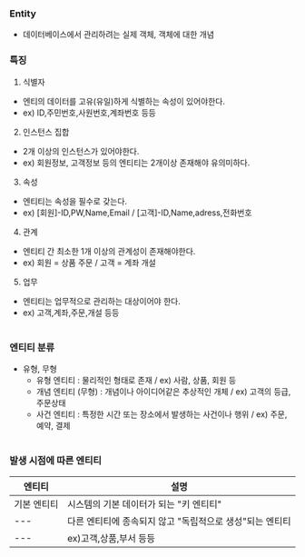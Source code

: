 ### Entity
- 데이터베이스에서 관리하려는 실제 객체, 객체에 대한 개념  

### 특징
1. 식별자
- 엔티의 데이터를 고유(유일)하게 식별하는 속성이 있어야한다.
- ex) ID,주민번호,사원번호,계좌번호 등등
2. 인스턴스 집합
- 2개 이상의 인스턴스가 있어야한다.
- ex) 회원정보, 고객정보 등의 엔티티는 2개이상 존재해야 유의미하다.
3. 속성
- 엔티티는 속성을 필수로 갖는다.
- ex) [회원]-ID,PW,Name,Email / [고객]-ID,Name,adress,전화번호
4. 관계
- 엔티티 간 최소한 1개 이상의 관계성이 존재해야한다.
- ex) 회원 = 상품 주문 / 고객 = 계좌 개설
5. 업무
- 엔티티는 업무적으로 관리하는 대상이어야 한다.
- ex) 고객,계좌,주문,개설 등등
#
### 엔티티 분류
- 유형, 무형
  - 유형 엔티티 : 물리적인 형태로 존재 / ex) 사람, 상품, 회원 등
  - 개념 엔티티 (무형) : 개념이나 아이디어같은 추상적인 개체 / ex) 고객의 등급, 주문상태
  - 사건 엔티티 : 특정한 시간 또는 장소에서 발생하는 사건이나 행위 / ex) 주문, 예약, 결제
#
### 발생 시점에 따른 엔티티
|엔티티|설명|
|---|--------|
|기본 엔티티|시스템의 기본 데이터가 되는 "키 엔티티"|
|---|다른 엔티티에 종속되지 않고 "독립적으로 생성"되는 엔티티|
|---|ex)고객,상품,부서 등등|
